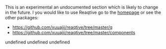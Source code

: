 This is an experimental an undocumented section which is likely to change in the future. I you would like to use Reaqtive go to the [homepage](gitSite) or see the other packages:
- https://github.com/xuuajii/reaqtive/tree/master/q
- https://github.com/xuuajii/reaqtive/tree/master/components
      
undefined
undefined
undefined